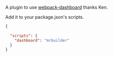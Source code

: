 A plugin to use [webpack-dashboard](https://github.com/FormidableLabs/webpack-dashboard) thanks Ken.

Add it to your package.json's scripts.

```json
{
  
  "scripts": {
    "dashboard": "mrbuilder"
  }
}
```